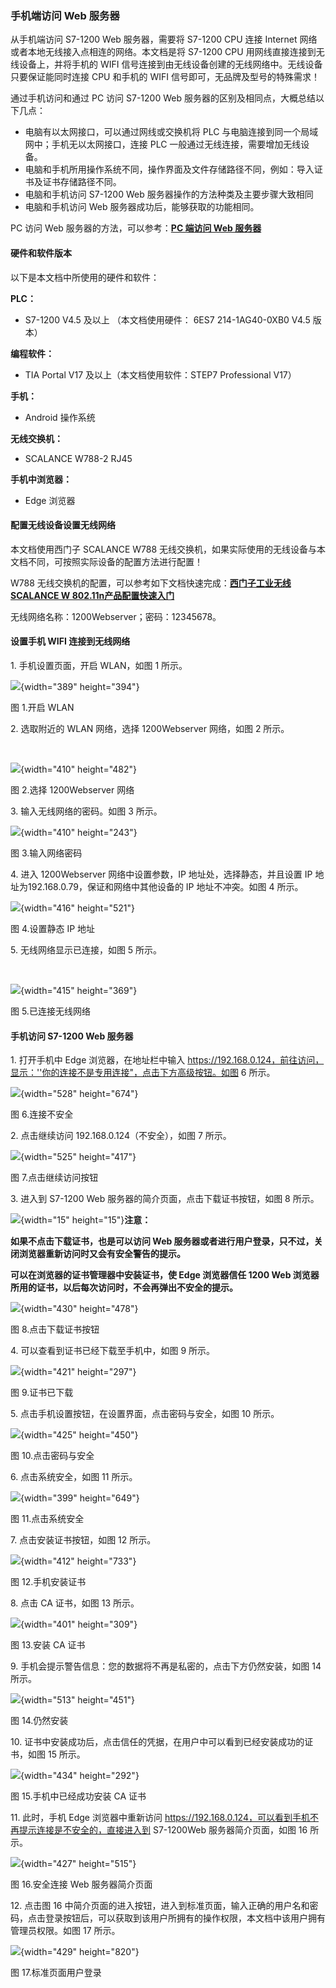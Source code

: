 ### 手机端访问 Web 服务器

从手机端访问 S7-1200 Web 服务器，需要将 S7-1200 CPU 连接 Internet
网络或者本地无线接入点相连的网络。本文档是将 S7-1200 CPU
用网线直接连接到无线设备上，并将手机的 WIFI
信号连接到由无线设备创建的无线网络中。无线设备只要保证能同时连接 CPU
和手机的 WIFI 信号即可，无品牌及型号的特殊需求！

通过手机访问和通过 PC 访问 S7-1200 Web
服务器的区别及相同点，大概总结以下几点：

-   电脑有以太网接口，可以通过网线或交换机将 PLC
    与电脑连接到同一个局域网中；手机无以太网接口，连接 PLC
    一般通过无线连接，需要增加无线设备。
-   电脑和手机所用操作系统不同，操作界面及文件存储路径不同，例如：导入证书及证书存储路径不同。
-   电脑和手机访问 S7-1200 Web 服务器操作的方法种类及主要步骤大致相同
-   电脑和手机访问 Web 服务器成功后，能够获取的功能相同。

PC 访问 Web 服务器的方法，可以参考：[**PC 端访问 Web
服务器**](04-WebServer_AccessFromPC.html)

#### 硬件和软件版本

以下是本文档中所使用的硬件和软件：

**PLC：**

-   S7-1200 V4.5 及以上 （本文档使用硬件： 6ES7 214-1AG40-0XB0 V4.5
    版本）

**编程软件：**

-   TIA Portal V17 及以上（本文档使用软件：STEP7 Professional V17）

**手机：**

-   Android 操作系统

**无线交换机：**

-   SCALANCE W788-2 RJ45

**手机中浏览器：**

-   Edge 浏览器

#### 配置无线设备设置无线网络

本文档使用西门子 SCALANCE W788
无线交换机，如果实际使用的无线设备与本文档不同，可按照实际设备的配置方法进行配置！

W788
无线交换机的配置，可以参考如下文档快速完成：**[西门子工业无线SCALANCE W
802.11n产品配置快速入门](https://support.industry.siemens.com/cs/cn/zh/view/91143611)**

无线网络名称：1200Webserver；密码：12345678。

#### **设置手机 WIFI** 连接到无线网络

1\. 手机设置页面，开启 WLAN，如图 1 所示。

![](images/05-01.jpg){width="389" height="394"}

图 1.开启 WLAN

2\. 选取附近的 WLAN 网络，选择 1200Webserver 网络，如图 2 所示。

 

![](images/05-02.jpg){width="410" height="482"}

图 2.选择 1200Webserver 网络

3\. 输入无线网络的密码。如图 3 所示。

![](images/05-03.jpg){width="410" height="243"}

图 3.输入网络密码

4\. 进入 1200Webserver 网络中设置参数，IP 地址处，选择静态，并且设置 IP
地址为192.168.0.79，保证和网络中其他设备的 IP 地址不冲突。如图 4 所示。

![](images/05-04.jpg){width="416" height="521"}

图 4.设置静态 IP 地址

5\. 无线网络显示已连接，如图 5 所示。

 

![](images/05-05.jpg){width="415" height="369"}

图 5.已连接无线网络

#### **手机访问 S7-1200 Web 服务器**

1\. 打开手机中 Edge 浏览器，在地址栏中输入
https://192.168.0.124，前往访问，显示：''你的连接不是专用连接"，点击下方高级按钮。如图
6 所示。

![](images/05-06.jpg){width="528" height="674"}

图 6.连接不安全

2\. 点击继续访问 192.168.0.124（不安全），如图 7 所示。

![](images/05-07.jpg){width="525" height="417"}

图 7.点击继续访问按钮

3\. 进入到 S7-1200 Web 服务器的简介页面，点击下载证书按钮，如图 8 所示。

![](images/4.gif){width="15" height="15"}**注意：**

**如果不点击下载证书，也是可以访问 Web
服务器或者进行用户登录，只不过，关闭浏览器重新访问时又会有安全警告的提示。**

**可以在浏览器的证书管理器中安装证书，使 Edge 浏览器信任 1200 Web
浏览器所用的证书，以后每次访问时，不会再弹出不安全的提示。**

![](images/05-08.jpg){width="430" height="478"}

图 8.点击下载证书按钮

4\. 可以查看到证书已经下载至手机中，如图 9 所示。

![](images/05-09.jpg){width="421" height="297"}

图 9.证书已下载

5\. 点击手机设置按钮，在设置界面，点击密码与安全，如图 10 所示。

![](images/05-10.jpg){width="425" height="450"}

图 10.点击密码与安全

6\. 点击系统安全，如图 11 所示。

![](images/05-11.jpg){width="399" height="649"}

图 11.点击系统安全

7\. 点击安装证书按钮，如图 12 所示。

![](images/05-12.jpg){width="412" height="733"}

图 12.手机安装证书

8\. 点击 CA 证书，如图 13 所示。

![](images/05-13.jpg){width="401" height="309"}

图 13.安装 CA 证书

9\. 手机会提示警告信息：您的数据将不再是私密的，点击下方仍然安装，如图
14 所示。

![](images/05-14.jpg){width="513" height="451"}

图 14.仍然安装

10\.
证书中安装成功后，点击信任的凭据，在用户中可以看到已经安装成功的证书，如图
15 所示。

![](images/05-15.jpg){width="434" height="292"}

图 15.手机中已经成功安装 CA 证书

11\. 此时，手机 Edge 浏览器中重新访问
https://192.168.0.124，可以看到手机不再提示连接是不安全的，直接进入到
S7-1200Web 服务器简介页面，如图 16 所示。

![](images/05-16.jpg){width="427" height="515"}

图 16.安全连接 Web 服务器简介页面

12\. 点击图 16
中简介页面的进入按钮，进入到标准页面，输入正确的用户名和密码，点击登录按钮后，可以获取到该用户所拥有的操作权限，本文档中该用户拥有管理员权限。如图
17 所示。

![](images/05-17.jpg){width="429" height="820"}

图 17.标准页面用户登录
